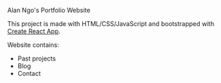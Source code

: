 Alan Ngo's Portfolio Website

This project is made with HTML/CSS/JavaScript and bootstrapped with [Create React App](https://github.com/facebook/create-react-app).

Website contains:
- Past projects
- Blog
- Contact
